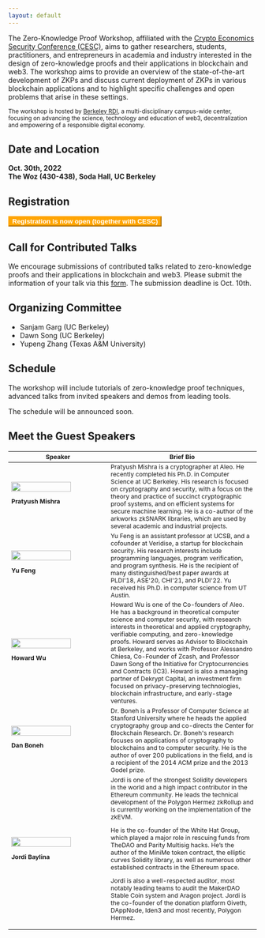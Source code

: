 ```yaml
---
layout: default
---
```


The Zero-Knowledge Proof Workshop, affiliated with the [Crypto Economics Security Conference (CESC)](https://cesc.io/), aims to gather researchers, students, practitioners, and entrepreneurs in academia and industry interested in the design of zero-knowledge proofs and their applications in blockchain and web3. The workshop aims to provide an overview of the state-of-the-art development of ZKPs and discuss current deployment of ZKPs in various blockchain applications and to highlight specific challenges and open problems that arise in these settings.

<sub> The workshop is hosted by [Berkeley RDI](https://rdi.berkeley.edu/), a multi-disciplinary campus-wide center, focusing on advancing the science, technology and education of web3, decentralization and empowering of a responsible digital economy. </sub>

## Date and Location
**Oct. 30th, 2022**  
**The Woz (430-438), Soda Hall, UC Berkeley**

## Registration

<button name="button" style="background:#FFA500;border-color: #FFA500;color:white;font-weight:bold;" onclick="window.location.href='https://www.eventbrite.com/e/crypto-economics-security-conference-cesc-tickets-374418404527';"> Registration is now open (together with CESC)</button>

## Call for Contributed Talks
We encourage submissions of contributed talks related to zero-knowledge proofs and their applications in blockchain and web3. Please submit the information of your talk via this [form](https://forms.gle/KzsErhMkG71Gjtrm9). The submission deadline is Oct. 10th. 

## Organizing Committee
- Sanjam Garg (UC Berkeley)
- Dawn Song (UC Berkeley)
- Yupeng Zhang (Texas A&M University)

## Schedule

The workshop will include tutorials of zero-knowledge proof techniques, advanced talks from invited speakers and demos from leading tools. 

The schedule will be announced soon.

<!--

<table style="table-layout: fixed; font-size: 88%;">
  <thead>
    <tr>
      <th style="width: 20%;"> Date </th>
      <th style="width: 60%;"> Topic </th>
      <th style="width: 20%;"> Speaker </th>
    </tr>
  </thead>

  <tbody>
      <tr>
        <td>9:00 am-9:20 am   </td>
        <td>Opening Remarks </td>
        <td>Dawn Song </td>
      </tr>
      <tr>
          <td align="center" colspan="3"><b>Morning Session(9:20 am - 12 pm)</b></td>
      </tr>
      <tr>
        <td>9:20 am-10:10 am   </td>
        <td>Tutorial on recent development of ZKP systems </td>
        <td>Yupeng Zhang</td>
      </tr>
      <tr>
        <td>10:10 am-11:00 am   </td>
        <td>Recent theoretical advancements of ZKP </td>
        <td>Abhishek Jain or Sanjam </td>
      </tr>
      <tr>
        <td>11:00 am-11:30 am  </td>
        <td>Scroll zkEVM </td>
        <td>Ye Zhang </td>
      </tr>
      <tr>
        <td>11:30 am-12:00 pm   </td>
        <td>Arkworks: A Rust Ecosystem for Programming zkSNARKs </td>
        <td>Pratyush Mishra </td>
      </tr>
      <tr>
          <td align="center" colspan="3"><b>LUNCH BREAK (12:00 pm-1:00 pm)</b></td>
      </tr>
      <tr>
          <td align="center" colspan="3"><b> Afternoon Session (1 pm-5 pm): talks & demos </b></td>
      </tr>  
      <tr>
        <td>1:00 pm - 2:00 pm </td>
        <td>TBD</td>
        <td>Dan Boneh</td>
      </tr>
      <tr>
        <td>2:00 pm - 2:30 pm  </td>
        <td>Aleo </td>
        <td>Howard Wu </td>
      </tr> 
      <tr>
        <td>2:30 pm - 3:00 pm </td>
        <td>Polygon zkEVM</td>
        <td>Jordi Baylina </td>
      </tr>
      <tr>
        <td>3:00 pm - 3:30 pm </td>
        <td>Hardening ZK Circuits with Formal Methods</td>
        <td>Yu Feng, Veridise </td>
      </tr>
      <tr>
        <td align="center" colspan="3"><b>BREAK (3:30 pm - 3:45 pm)</b> </td>
      </tr>
      <tr>
        <td>3:45 pm-4:15 pm </td>
        <td>Risc0</td>
        <td>Jeremy Bruestle </td>
      </tr>
      <tr>
        <td>4:15 pm- 5pm </td>
        <td>Contributed talks and demos </td>
        <td>TBD </td>
      </tr>
    </tbody>
</table>

-->

## Meet the Guest Speakers
<table style="table-layout: fixed; font-size: 88%;">
  <thead>
    <tr>
      <th style="width: 40%;"> Speaker </th>
      <th style="width: 60%;"> Brief Bio </th>
    </tr>
  </thead>
  
  <tbody>
      <tr>
        <td><img style="display:block;" width="80%" height="80%" src=
                 "https://pratyushmishra.com/img/profile.png" />
            <p><b>Pratyush Mishra</b></p>
        </td>
        <td>
            Pratyush Mishra is a cryptographer at Aleo. He recently completed his Ph.D. in Computer Science at UC Berkeley. His research is focused on cryptography and security, with a focus on the theory and practice of succinct cryptographic proof systems, and on efficient systems for secure machine learning. He is a co-author of the arkworks zkSNARK libraries, which are used by several academic and industrial projects.
        </td>
      </tr>
     <tr>
        <td><img style="display:block;" width="80%" height="80%" src=
                 "https://fredfeng.github.io/img/me.jpg" /> 
            <p><b>Yu Feng</b></p>
        </td>
        <td>
            Yu Feng is an assistant professor at UCSB, and a cofounder at Veridise, a startup for blockchain security. His research interests include programming languages, program verification, and program synthesis. He is the recipient of many distinguished/best paper awards at PLDI'18, ASE'20, CHI'21, and PLDI'22. Yu received his Ph.D. in computer science from UT Austin.
        </td>
      </tr>
           <tr>
        <td><img style="display:block;" width="80%" height="80%" src=
                 "https://avatars.githubusercontent.com/u/9260812?v=4" /> 
             <p><b>Howard Wu</b></p>
        </td>
        <td>
            Howard Wu is one of the Co-founders of Aleo. He has a background in theoretical computer science and computer security, with research interests in theoretical and applied cryptography, verifiable computing, and zero-knowledge proofs. Howard serves as Advisor to Blockchain at Berkeley, and works with Professor Alessandro Chiesa, Co-Founder of Zcash, and Professor Dawn Song of the Initiative for Cryptocurrencies and Contracts (IC3). Howard is also a managing partner of Dekrypt Capital, an investment firm focused on privacy-preserving technologies, blockchain infrastructure, and early-stage ventures.
        </td>
      </tr>
         <tr>
        <td><img style="display:block;" width="80%" height="80%" src=
                 "https://crypto.stanford.edu/~dabo/DanBonehPictures/DaBo.jpg" /> 
            <p><b>Dan Boneh</b></p>
        </td>
        <td>
            Dr. Boneh is a Professor of Computer Science at Stanford University where he heads the applied cryptography group and co-directs the Center for Blockchain Research. Dr. Boneh's research focuses on applications of cryptography to blockchains and to computer security. He is the author of over 200 publications in the field, and is a recipient of the 2014 ACM prize and the 2013 Godel prize.
        </td>
      </tr>
         <tr>
        <td><img style="display:block;" width="80%" height="80%" src=
                 "https://unilateral.cat/wp-content/uploads/2020/03/JordiBaylina-e1584873161600.jpeg" />
            <p><b>Jordi Baylina</b></p>
        </td>
        <td>
            Jordi is one of the strongest Solidity developers in the world and a high impact contributor in the Ethereum community. He leads the technical development of the Polygon Hermez zkRollup and is currently working on the implementation of the zkEVM.

He is the co-founder of the White Hat Group, which played a major role in rescuing funds from TheDAO and Parity Multisig hacks. He’s the author of the MiniMe token contract, the elliptic curves Solidity library, as well as numerous other established contracts in the Ethereum space.

Jordi is also a well-respected auditor, most notably leading teams to audit the MakerDAO Stable Coin system and Aragon project. Jordi is the co-founder of the donation platform Giveth, DAppNode, Iden3 and most recently, Polygon Hermez.
        </td>
      </tr>
  </tbody>
</table>



